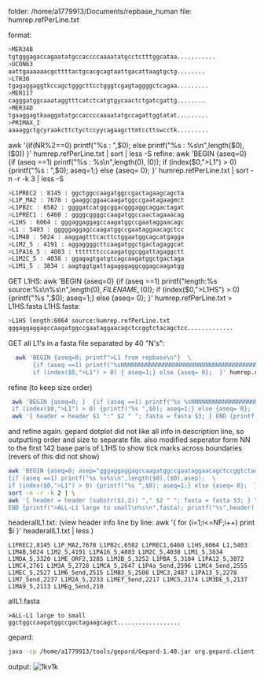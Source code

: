 
folder: /home/a1779913/Documents/repbase_human
file: humrep.refPerLine.txt

format:
 ```bash   {https://www.rubycoloredglasses.com/2013/04/languages-supported-by-github-flavored-markdown/}
 >MER34B
tgtgggagaccagaatatgccaccccaaaatatgcctctttggcataa...........
>UCON63
aattgaaaaaacgcttttactgcacgcagtaattgacattaagtgctg........
>LTR30
tgagaggaggtkccagctgggcttcctgggtcgagtaggggctcagaa.........
>MER117
cagggatggcaaataggtttcatctcatgtgycaactctgatcgattg........
>MER34D
tgaaggagtkaaggatatgccaccccaaaatatgccagattggtatat.........
>PRIMAX_I
aaaaggctgcyraakcttctyctccyycagaagcttmtccttswcctk.........
```

awk '{if(NR%2==0) printf("%s : ",$0); else printf("%s : %s\n",length($0),($0)) }' humrep.refPerLine.txt | sort | less -S
refine:
awk 'BEGIN {aseq=0}  {if (aseq ==1) printf("%s : %s\n",length($0),($0));  if (index($0,">L1") > 0) {printf("%s : ",$0); aseq=1;} else {aseq= 0};  }' humrep.refPerLine.txt | sort -n -r  -k 3 | less -S

```bash
>L1PREC2 : 8145 : ggctggccaagatggccgactagaagcagcta
>L1P_MA2 : 7678 : gaaggcggaacaagatggccgaatagaagmct
>L1PB2c : 6582 : ggggatcatggcggacgggaggcaggactagat
>L1PREC1 : 6460 : ggggcggggccaagatggccaactagaaacag
>L1HS : 6064 : gggaggaggagccaagatggccgaataggaacagc
>L1 : 5403 : gggggaggagccaagatggccgaataggaacagctcc
>L1M4B : 5024 : aaggagtttcacttctggaatggcagcatgagga
>L1M2_5 : 4191 : aggaggggcttcaagatggctgactagaggcat
>L1PA16_5 : 4083 : tttttttcccaagatggcggattagaggctt
>L1M2C_5 : 4038 : ggagagtgatgtcagcaagatggctgactaga
>L1M1_5 : 3834 : aagtggtgattagagggaggcggagcaagatgg
```

GET L1HS:
awk 'BEGIN {aseq=0}  {if (aseq ==1) printf("length:%s source:%s\n%s\n",length($0),FILENAME,($0));  if (index($0,">L1HS") > 0) {printf("%s ",$0); aseq=1;} else {aseq= 0};  }' humrep.refPerLine.txt   > L1HS.fasta
L1HS.fasta:
```bash
>L1HS length:6064 source:humrep.refPerLine.txt
gggaggaggagccaagatggccgaataggaacagctccggtctacagctcc.............
```
GET all L1's in a fasta file separated by 40 "N's":
```bash
  awk 'BEGIN {aseq=0; printf">L1 from repbase\n"}  \
       {if (aseq ==1) printf("%sNNNNNNNNNNNNNNNNNNNNNNNNNNNNNNNNNNNNNNNN",($0)); \
       if (index($0,">L1") > 0) { aseq=1;} else {aseq= 0};  }' humrep.refPerLine.txt | sort -n -r  -k 3 > allL1.fasta
```  
refine (to keep size order)
```bash
 awk 'BEGIN {aseq=0; }  {if (aseq ==1) printf("%s %sNNNNNNNNNNNNNNNNNNNNNNNNNNNNNNNNNNNNNNNN\n",length($0),($0)); \
 if (index($0,">L1") > 0) {printf("%s ",$0); aseq=1;} else {aseq= 0};  }' humrep.refPerLine.txt | sort -n -r -k 2 | \
 awk '{ header = header $1 ":" $2 " "; fasta = fasta $3; } END {printf(">%s\n%s",header,fasta)}' > allL1.fasta
```

and refine again.  gepard dotplot did not like all info in description line, so outputting order and size to separate file.
also modified seperator form NN to the first 142 base paris of L1HS to show tick marks across boundaries (revers of this did not show)
```bash
awk 'BEGIN {aseq=0; asep="gggaggaggagccaagatggccgaataggaacagctccggtctacagctcccagcgtgagcgacgcagaagacgggtgatttctgcatttccatctgaggtaccgggttcatctcactagggagtgccagacagtgggcgca"; }  \
{if (aseq ==1) printf("%s %s%s\n",length($0),($0),asep);  \
if (index($0,">L1") > 0) {printf("%s ",$0); aseq=1;} else {aseq= 0};  }' humrep.refPerLine.txt | \
sort -n -r -k 2 | \
awk '{ header = header (substr($1,2)) "," $2 " "; fasta = fasta $3; } \
END {printf(">ALL-L1 large to small\n%s\n",fasta); printf("%s",header) > "headerallL1.txt" }' > allL1.fasta
```
headerallL1.txt:  (view header info line by line:   awk '{ for (i=1;i<=NF;i++) print $i }' headerallL1.txt | less )
```
L1PREC2,8145 L1P_MA2,7678 L1PB2c,6582 L1PREC1,6460 L1HS,6064 L1,5403 L1M4B,5024 L1M2_5,4191 L1PA16_5,4083 L1M2C_5,4038 L1M1_5,3834 L1MDA_5,3320 L1ME_ORF2,3285 L1M2B_5,3252 L1PBA_5,3104 L1PA12_5,3072 L1MC4,2761 L1M3A_5,2728 L1MCA_5,2647 L1P4a_5end,2596 L1MC4_5end,2555 L1MEC_5,2527 L1M6_5end,2515 L1MB3_5,2500 L1MC3,2487 L1PA13_5,2278 L1M7_5end,2237 L1M2A_5,2233 L1MEf_5end,2217 L1MC5,2174 L1M3DE_5,2137 L1MA9_5,2113 L1MEg_5end,210
```
allL1.fasta
```
>ALL-L1 large to small
ggctggccaagatggccgactagaagcagct..................
```
gepard:
```bash
java -cp /home/a1779913/tools/gepard/Gepard-1.40.jar org.gepard.client.cmdline.CommandLine -seq1 /home/a1779913/Documents/repbase_human/allL1.fasta -seq2 /home/a1779913/Documents/repbase_human/L1HS.fasta -matrix /home/a1779913/tools/gepard/edna.mat -maxwidth 2500  -outfile 1kv1k.png
```
output:
![1kv1k](https://user-images.githubusercontent.com/38674063/181656133-777a3b7e-34d7-49c6-ae76-281f3fee6592.png)
